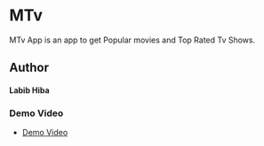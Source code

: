 # MTv
MTv App is an app to get Popular movies and Top Rated Tv Shows.

## Author
#### Labib Hiba

### Demo Video
- <a href="https://drive.google.com/file/d/13nB6fClK9TCVTjba4-XE2ClCqJYZ95jk/view?usp=sharing">Demo Video</a>
